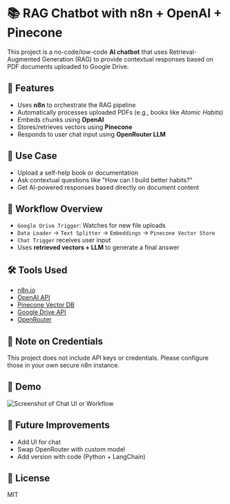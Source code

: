 # 📚 RAG Chatbot with n8n + OpenAI + Pinecone

This project is a no-code/low-code **AI chatbot** that uses Retrieval-Augmented Generation (RAG) to provide contextual responses based on PDF documents uploaded to Google Drive.

## 🚀 Features

- Uses **n8n** to orchestrate the RAG pipeline
- Automatically processes uploaded PDFs (e.g., books like *Atomic Habits*)
- Embeds chunks using **OpenAI**
- Stores/retrieves vectors using **Pinecone**
- Responds to user chat input using **OpenRouter LLM**

## 🧠 Use Case

- Upload a self-help book or documentation
- Ask contextual questions like "How can I build better habits?"
- Get AI-powered responses based directly on document content

## 📂 Workflow Overview

- `Google Drive Trigger`: Watches for new file uploads
- `Data Loader` → `Text Splitter` → `Embeddings` → `Pinecone Vector Store`
- `Chat Trigger` receives user input
- Uses **retrieved vectors + LLM** to generate a final answer

## 🛠️ Tools Used

- [n8n.io](https://n8n.io/)
- [OpenAI API](https://platform.openai.com/)
- [Pinecone Vector DB](https://www.pinecone.io/)
- [Google Drive API](https://developers.google.com/drive)
- [OpenRouter](https://openrouter.ai/)

## 🔐 Note on Credentials

This project does not include API keys or credentials. Please configure those in your own secure n8n instance.

## 📸 Demo

![Screenshot of Chat UI or Workflow](images/demo-screenshot.png)

## 🤖 Future Improvements

- Add UI for chat
- Swap OpenRouter with custom model
- Add version with code (Python + LangChain)

## 📄 License

MIT
